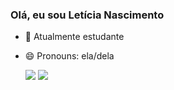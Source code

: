 ### Olá, eu sou Letícia Nascimento



- 🌱 Atualmente estudante 
- 😄 Pronouns: ela/dela

  <div>
  <a href = "mailto:myleticia496@gmail.com"><img src="https://img.shields.io/badge/-Gmail-%23333?style=for-the-badge&logo=gmail&logoColor=white" target="_blank"></a>
  <a href="https://www.linkedin.com/in/leticia-nascimento-4722121a5/" target="_blank"><img src="https://img.shields.io/badge/-LinkedIn-%230077B5?style=for-the-badge&logo=linkedin&logoColor=white" target="_blank"></a> 
 
  </div>
